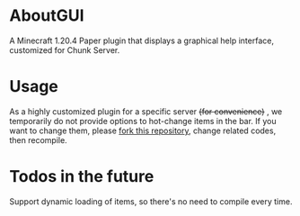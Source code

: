 # AboutGUI
A Minecraft 1.20.4 Paper plugin that displays a graphical help interface, customized for Chunk Server.

# Usage
As a highly customized plugin for a specific server ~~(for convenience)~~ , we temporarily do not provide options to hot-change items in the bar.
If you want to change them, please [fork this repository](https://github.com/Stewawa/AboutGUI/fork), change related codes, then recompile.

# Todos in the future
Support dynamic loading of items, so there's no need to compile every time.